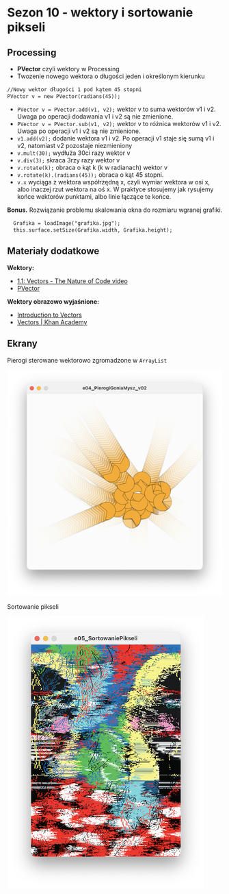 # Sezon 10 - wektory i sortowanie pikseli

## Processing

- **PVector** czyli wektory w Processing 
- Twozenie nowego wektora o długości jeden i określonym kierunku
```Processing
//Nowy wektor długości 1 pod kątem 45 stopni
PVector v = new PVector(radians(45));
```
- `PVector v = PVector.add(v1, v2);` wektor v to suma wektorów v1 i v2. Uwaga po operacji dodawania v1 i v2 są nie zmienione. 
- `PVector v = PVector.sub(v1, v2);` wektor v to różnica wektorów v1 i v2. Uwaga po operacji v1 i v2 są nie zmienione. 
- `v1.add(v2);` dodanie wektora v1 i v2. Po operacji v1 staje się sumą v1 i v2, natomiast v2 pozostaje niezmieniony 
- `v.mult(30);` wydłuża 30ci razy wektor v 
- `v.div(3);` skraca 3rzy razy wektor v
- `v.rotate(k);` obraca o kąt k (k w radianach) wektor v 
- `v.rotate(k).(radians(45));` obraca o kąt 45 stopni. 
- `v.x` wyciąga z wektora współrzędną x, czyli wymiar wektora w osi x, albo inaczej rzut wektora na oś x. W praktyce stosujemy jak rysujemy końce wektorów punktami, albo linie łączące te końce.


**Bonus.** Rozwiązanie problemu skalowania okna do rozmiaru wgranej grafiki. 

```Processing
  Grafika = loadImage("grafika.jpg");
  this.surface.setSize(Grafika.width, Grafika.height);
```

## Materiały dodatkowe

**Wektory:**
- [1.1: Vectors - The Nature of Code video](https://youtu.be/mWJkvxQXIa8)
- [PVector](https://processing.org/tutorials/pvector/)

**Wektory obrazowo wyjaśnione:** 
- [Introduction to Vectors](https://youtu.be/_YkIivLaVJs)
- [Vectors | Khan Academy](https://youtu.be/br7tS1t2SFE)


## Ekrany

Pierogi sterowane wektorowo zgromadzone w `ArrayList`

![](pierogi.png)

Sortowanie pikseli

![](sortowanie.png)